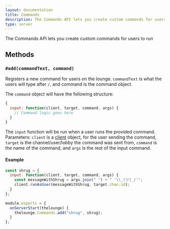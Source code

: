```yaml
---
layout: documentation
title: Commands
description: The Commands API lets you create custom commands for users to run
type: server
---
```


The Commands API lets you create custom commands for users to run

## Methods

### `#add(commandText, command)`

Registers a new command for users on the lounge. `commandText` is what the users will type after `/`, and command is the command object.

The `command` object will have the following structure:

```js
{
  input: function(client, target, command, args) {
    // Command logic goes here
  }
}
```

The `input` function will be run when a user runs the provided command. Parameters: `client` is a [client](/docs/api/client) object, for the user sending the command, `target` is the channel/user/lobby the command was sent from, `command` is the name of the command, and `args` is the rest of the input command.


#### Example

```js
const shrug = {
  input: function(client, target, command, args) {
    const messageWithShrug = args.join(" ") + " ¯\\_(ツ)_/¯";
    client.runAsUser(messageWithShrug, target.chan.id);
  }
};

module.exports = {
  onServerStart(thelounge) {
    thelounge.Commands.add("shrug", shrug);
  }
};
```